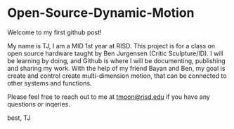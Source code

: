 # Open-Source-Dynamic-Motion
Welcome to my first github post! 

My name is TJ, I am a MID 1st year at RISD. This project is for a class on open source hardware taught by Ben Jurgensen (Critic Sculpture/ID). I will be learning by doing, and Github is where I will be documenting, publishing and sharing my work. With the help of my friend Bayan and Ben, my goal is create and control create multi-dimension motion, that can be connected to other systems and functions.

Please feel free to reach out to me at <a href="mailto:tmoon@risd.edu">tmoon@risd.edu</a> if you have any questions or inqeries. 

best,
TJ
